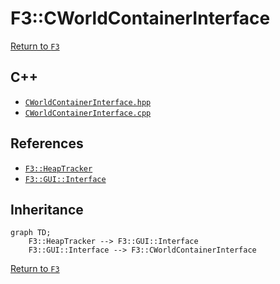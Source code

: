 # F3::CWorldContainerInterface

[Return to `F3`](/docs/F3.md)

## C++

- [`CWorldContainerInterface.hpp`](/c++/include/CWorldContainerInterface.hpp)
- [`CWorldContainerInterface.cpp`](/c++/source/CWorldContainerInterface.cpp)

## References

- [`F3::HeapTracker`](/docs/F3/HeapTracker.md)
- [`F3::GUI::Interface`](/docs/F3/GUI/Interface.md)

## Inheritance

```mermaid
graph TD;
    F3::HeapTracker --> F3::GUI::Interface
    F3::GUI::Interface --> F3::CWorldContainerInterface
```

[Return to `F3`](/docs/F3.md)
